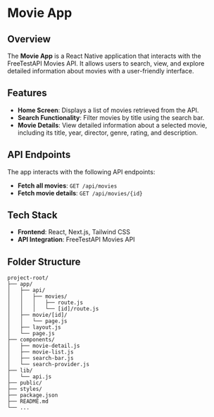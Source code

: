 # Movie App

## Overview
The **Movie App** is a React Native application that interacts with the FreeTestAPI Movies API. It allows users to search, view, and explore detailed information about movies with a user-friendly interface.

## Features
- **Home Screen**: Displays a list of movies retrieved from the API.
- **Search Functionality**: Filter movies by title using the search bar.
- **Movie Details**: View detailed information about a selected movie, including its title, year, director, genre, rating, and description.

## API Endpoints
The app interacts with the following API endpoints:
- **Fetch all movies**: `GET /api/movies`
- **Fetch movie details**: `GET /api/movies/{id}`

## Tech Stack
- **Frontend**: React, Next.js, Tailwind CSS
- **API Integration**: FreeTestAPI Movies API

## Folder Structure
```
project-root/
├── app/
│   ├── api/
│   │   ├── movies/
│   │   │   ├── route.js
│   │   │   └── [id]/route.js
│   ├── movie/[id]/
│   │   └── page.js
│   ├── layout.js
│   └── page.js
├── components/
│   ├── movie-detail.js
│   ├── movie-list.js
│   ├── search-bar.js
│   └── search-provider.js
├── lib/
│   └── api.js
├── public/
├── styles/
├── package.json
├── README.md
└── ...
```
